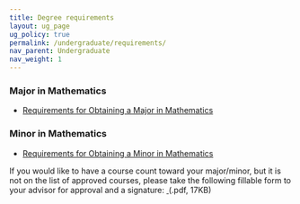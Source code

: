 ```yaml
---
title: Degree requirements
layout: ug_page
ug_policy: true
permalink: /undergraduate/requirements/
nav_parent: Undergraduate
nav_weight: 1
---
```

<h3>Major in Mathematics</h3>

<ul>
	<li>
	<p><a href="{{ site.url }}/undergraduate/docs/Requirements for Obtaining a Major in Mathematics_2.pdf">Requirements for Obtaining a Major in Mathematics</a></p>
	</li>
</ul>

<h3>Minor in Mathematics</h3>

<ul>
	<li>
	<p><a href="{{ site.url }}/undergraduate/docs/Requirements for declaring a Minor in Mathematics (1) (1) (1)_0.pdf">Requirements for Obtaining a Minor in Mathematics</a></p>
	</li>
</ul>

<p>If you would like to have a course count toward your major/minor, but it is not on the list of approved courses, please take the following fillable form to your advisor for approval and a signature:&nbsp;<a href="{{ site.url }}/undergraduate/docs/exception(fillable)_1.pdf"/sites/math.virginia.edu/files/exception%28fillable%29_2.pdf">&nbsp;</a>(.pdf, 17KB)</p>
